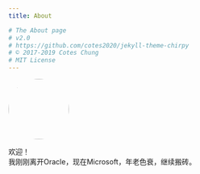 ```yaml
---
title: About

# The About page
# v2.0
# https://github.com/cotes2020/jekyll-theme-chirpy
# © 2017-2019 Cotes Chung
# MIT License
---
```


<div class="post-content">
<p align="left">
<img src="/assets/img/jiechen.jpg" width="120" height="120" style="border-radius: 50%;">
</p>

<div>
<p>
欢迎！
<br/>
我刚刚离开Oracle，现在Microsoft，年老色衰，继续搬砖。 <span id="idTimeToRetire"></span>
</p>


<script>
  var countDownDate = new Date("May 07, 2044").getTime();
  var now = new Date().getTime();
  var distance = countDownDate - now;
  var days = Math.floor(distance / (1000 * 60 * 60 * 24));
  var info = "";
  if (distance < 0) {
     info = "已经退休啦。";
  }else{
    info = "还有" + days + "天退休。";
  }
  document.getElementById("idTimeToRetire").innerHTML = info;
</script>
</div>


</div>

